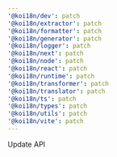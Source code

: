 ```yaml
---
'@koi18n/dev': patch
'@koi18n/extractor': patch
'@koi18n/formatter': patch
'@koi18n/generator': patch
'@koi18n/logger': patch
'@koi18n/next': patch
'@koi18n/node': patch
'@koi18n/react': patch
'@koi18n/runtime': patch
'@koi18n/transformer': patch
'@koi18n/translator': patch
'@koi18n/ts': patch
'@koi18n/types': patch
'@koi18n/utils': patch
'@koi18n/vite': patch
---
```


Update API
